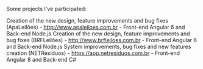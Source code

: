 Some projects I've participated:

Creation of the new design, feature improvements and bug fixes (ApaLeilões) - http://www.apaleiloes.com.br - Front-end Angular 6 and Back-end Node.js
Creation of the new design, feature improvements and bug fixes (BRFLeilões) - http://www.brfleiloes.com.br - Front-end Angular 6 and Back-end Node.js
System improvements, bug fixes and new features creation (NETResíduos) - https://app.netresiduos.com.br - Front-end Angular 8 and Back-end C#
